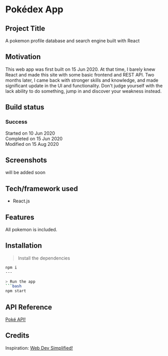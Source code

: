 # Pokédex App

## Project Title
A pokemon profile database and search engine built with React

## Motivation
This web app was first built on 15 Jun 2020. At that time, I barely knew React and made this site with some basic frontend and REST API. Two months later, I came back with stronger skills and knowledge, and made significant update in the UI and functionality. Don't judge yourself with the lack ability to do something, jump in and discover your weakness instead.

## Build status
### Success
Started on 10 Jun 2020 <br>
Completed on 15 Jun 2020 <br>
Modified on 15 Aug 2020 <br>


## Screenshots
will be added soon

## Tech/framework used
- React.js

## Features
All pokemon is included.

## Installation
> Install the dependencies
```bash
npm i
---

> Run the app
```bash
npm start
```

## API Reference
[Poké API!](https://pokeapi.co/)

## Credits
Inspiration: [Web Dev Simplified!](https://www.youtube.com/watch?v=o3ZUc7zH8BE)
